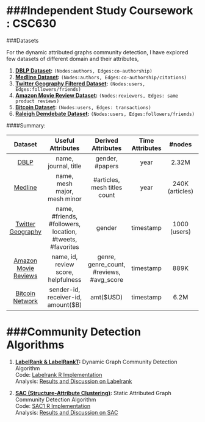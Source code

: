 ###Independent Study Coursework :  CSC630
====
###Datasets

For the dynamic attributed graphs community detection, I have explored few datasets of different domain and their attributes,

1. **[DBLP Dataset](https://github.com/abhiabhi15/datamining/blob/master/independent-study/dblp.md):** `(Nodes:authors, Edges:co-authorship)`
2. **[Medline Dataset](https://github.com/abhiabhi15/datamining/blob/master/independent-study/medline-citation.md):** `(Nodes:authors, Edges:co-authorship/citations)`
3. **[Twitter Geography Filtered Dataset](https://github.com/abhiabhi15/datamining/blob/master/independent-study/twitter-data.md):** `(Nodes:users, Edges:followers/friends)`
4. **[Amazon Movie Review Dataset](https://github.com/abhiabhi15/datamining/blob/master/independent-study/amazon-movie-reviews.md):** `(Nodes:reviewers, Edges: same product reviews)`
5. **[Bitcoin Dataset](https://github.com/abhiabhi15/datamining/blob/master/independent-study/bitcoin.md):** `(Nodes:users, Edges: transactions)`
6. **[Raleigh Demdebate Dataset](https://github.com/abhiabhi15/datamining/blob/master/independent-study/data/twitter/raleigh_tweets.json):** `(Nodes:users, Edges:followers/friends)`


####Summary:

| Dataset         | Useful Attributes  | Derived Attributes |  Time Attributes | #nodes | #edges | Download Link
|:---------------:|:-----------:|:-------------:|:--------------:|:-------:|:------:|:-------------|
| [DBLP](https://github.com/abhiabhi15/datamining/blob/master/independent-study/dblp.md)| name, journal, title | gender, #papers | year| 2.32M | 10.23M | http://dblp.uni-trier.de/xml/ |    
| [Medline](https://github.com/abhiabhi15/datamining/blob/master/independent-study/amazon-movie-reviews.md)| name, mesh major, mesh minor | #articles, mesh titles count | year| 240K (articles) |  | https://www.nlm.nih.gov/bsd/sample_records_avail.html |    
| [Twitter Geography](https://github.com/abhiabhi15/datamining/blob/master/independent-study/twitter-data.md)| name, #friends, #followers, location, #tweets, #favorites  | gender | timestamp | 1000 (users) |  | https://dev.twitter.com/rest/public |    
| [Amazon Movie Reviews](https://github.com/abhiabhi15/datamining/blob/master/independent-study/amazon-movie-reviews.md)| name, id, review score, helpfulness | genre, genre_count, #reviews, #avg_score | timestamp | 889K | 7.9M | https://snap.stanford.edu/data/web-Movies.html |    
| [Bitcoin Network](https://github.com/abhiabhi15/datamining/blob/master/independent-study/bitcoin.md)| sender-id, receiver-id, amount($B) | amt($USD) | timestamp | 6.2M | 37M | http://compbio.cs.uic.edu/data/bitcoin/bitcoin_uic_data_and_code_20130107.zip |    

###Community Detection Algorithms
===
1. **[LabelRank & LabelRankT](https://github.com/abhiabhi15/datamining/blob/master/independent-study/papers/LabelRank:%20A%20Stabilized%20Label%20Propagation.pdf):** Dynamic Graph Community Detection Algorithm    
   Code: [Labelrank R Implementation](https://github.com/abhiabhi15/datamining/tree/master/independent-study/code/labelrank)  
   Analysis: [Results and Discussion on Labelrank](https://github.com/abhiabhi15/datamining/blob/master/independent-study/algorithms/labelrank.md)    
   
2. **[SAC (Structure-Attribute Clustering)](https://github.com/abhiabhi15/datamining/blob/master/independent-study/papers/Community%20detection%20based%20on%20structural%20and%20attribute%20similarities.pdf):** Static Attributed Graph Community Detection Algorithm  
   Code: [SAC1 R Implementation](https://github.com/abhiabhi15/datamining/tree/master/independent-study/code/sac)  
   Analysis: [Results and Discussion on SAC](https://github.com/abhiabhi15/datamining/blob/master/independent-study/algorithms/sac.md)      


